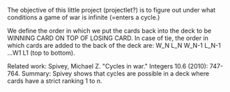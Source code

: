 The objective of this little project (projectlet?) is to figure out under what conditions a game of war is infinite (=enters a cycle.)

We define the order in which we put the cards back into the deck to be WINNING CARD ON TOP OF LOSING CARD. In case of tie, the order in which cards are added to the back of the deck are: W_N L_N W_N-1 L_N-1 ...W1 L1 (top to bottom). 

Related work: 
Spivey, Michael Z. "Cycles in war." Integers 10.6 (2010): 747-764. Summary: Spivey shows that cycles are possible in a deck where cards have a strict ranking 1 to n. 


